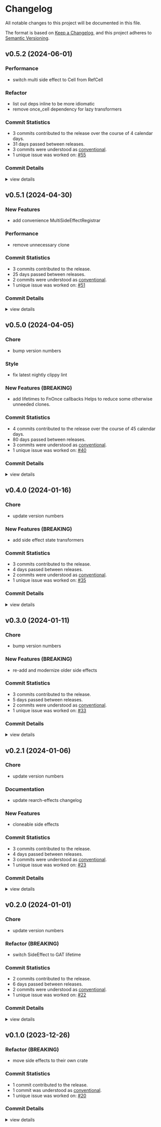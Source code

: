 # Changelog

All notable changes to this project will be documented in this file.

The format is based on [Keep a Changelog](https://keepachangelog.com/en/1.0.0/),
and this project adheres to [Semantic Versioning](https://semver.org/spec/v2.0.0.html).

## v0.5.2 (2024-06-01)

### Performance

 - <csr-id-2e072440d6b7ac7baaf2731576e5427387daa6ae/> switch multi side effect to Cell from RefCell

### Refactor

 - <csr-id-52f65a8b0cdb04e79a372a252cb48d21258ec670/> list out deps inline to be more idiomatic
 - <csr-id-0c264cfbbd49b155880aef45465eb54125511d1a/> remove once_cell dependency for lazy transformers

### Commit Statistics

<csr-read-only-do-not-edit/>

 - 3 commits contributed to the release over the course of 4 calendar days.
 - 31 days passed between releases.
 - 3 commits were understood as [conventional](https://www.conventionalcommits.org).
 - 1 unique issue was worked on: [#55](https://github.com/GregoryConrad/rearch-rs/issues/55)

### Commit Details

<csr-read-only-do-not-edit/>

<details><summary>view details</summary>

 * **[#55](https://github.com/GregoryConrad/rearch-rs/issues/55)**
    - List out deps inline to be more idiomatic ([`52f65a8`](https://github.com/GregoryConrad/rearch-rs/commit/52f65a8b0cdb04e79a372a252cb48d21258ec670))
 * **Uncategorized**
    - Remove once_cell dependency for lazy transformers ([`0c264cf`](https://github.com/GregoryConrad/rearch-rs/commit/0c264cfbbd49b155880aef45465eb54125511d1a))
    - Switch multi side effect to Cell from RefCell ([`2e07244`](https://github.com/GregoryConrad/rearch-rs/commit/2e072440d6b7ac7baaf2731576e5427387daa6ae))
</details>

## v0.5.1 (2024-04-30)

### New Features

 - <csr-id-657889b54dc35152f1674eaead3c88c9ca5f9f42/> add convenience MultiSideEffectRegistrar

### Performance

 - <csr-id-81184d5645146bb19d8653477bb6256969f8261d/> remove unnecessary clone

### Commit Statistics

<csr-read-only-do-not-edit/>

 - 3 commits contributed to the release.
 - 25 days passed between releases.
 - 2 commits were understood as [conventional](https://www.conventionalcommits.org).
 - 1 unique issue was worked on: [#51](https://github.com/GregoryConrad/rearch-rs/issues/51)

### Commit Details

<csr-read-only-do-not-edit/>

<details><summary>view details</summary>

 * **[#51](https://github.com/GregoryConrad/rearch-rs/issues/51)**
    - Add convenience MultiSideEffectRegistrar ([`657889b`](https://github.com/GregoryConrad/rearch-rs/commit/657889b54dc35152f1674eaead3c88c9ca5f9f42))
 * **Uncategorized**
    - Release rearch-effects v0.5.1 ([`153738f`](https://github.com/GregoryConrad/rearch-rs/commit/153738fd5554ba68b74f5b418487e3c2bc44fa05))
    - Remove unnecessary clone ([`81184d5`](https://github.com/GregoryConrad/rearch-rs/commit/81184d5645146bb19d8653477bb6256969f8261d))
</details>

## v0.5.0 (2024-04-05)

<csr-id-f9ab7a02192bf7555b26623081a85769d973a7ac/>
<csr-id-78eebcdd521a837d03427f52507691944155779c/>

### Chore

 - <csr-id-f9ab7a02192bf7555b26623081a85769d973a7ac/> bump version numbers

### Style

 - <csr-id-78eebcdd521a837d03427f52507691944155779c/> fix latest nightly clippy lint

### New Features (BREAKING)

 - <csr-id-0cca3369ce72c9ebbe5f5385dbe2e3e665fa2fd8/> add lifetimes to FnOnce callbacks
   Helps to reduce some otherwise unneeded clones.

### Commit Statistics

<csr-read-only-do-not-edit/>

 - 4 commits contributed to the release over the course of 45 calendar days.
 - 80 days passed between releases.
 - 3 commits were understood as [conventional](https://www.conventionalcommits.org).
 - 1 unique issue was worked on: [#40](https://github.com/GregoryConrad/rearch-rs/issues/40)

### Commit Details

<csr-read-only-do-not-edit/>

<details><summary>view details</summary>

 * **[#40](https://github.com/GregoryConrad/rearch-rs/issues/40)**
    - Add lifetimes to FnOnce callbacks ([`0cca336`](https://github.com/GregoryConrad/rearch-rs/commit/0cca3369ce72c9ebbe5f5385dbe2e3e665fa2fd8))
 * **Uncategorized**
    - Release rearch v0.10.0, rearch-effects v0.5.0, rearch-tokio v0.10.0 ([`850e353`](https://github.com/GregoryConrad/rearch-rs/commit/850e353051de1d5970b34e8c7d75114f5f24db34))
    - Bump version numbers ([`f9ab7a0`](https://github.com/GregoryConrad/rearch-rs/commit/f9ab7a02192bf7555b26623081a85769d973a7ac))
    - Fix latest nightly clippy lint ([`78eebcd`](https://github.com/GregoryConrad/rearch-rs/commit/78eebcdd521a837d03427f52507691944155779c))
</details>

## v0.4.0 (2024-01-16)

<csr-id-88585638e2790125a3c47941b1b6dedf77209603/>

### Chore

 - <csr-id-88585638e2790125a3c47941b1b6dedf77209603/> update version numbers

### New Features (BREAKING)

 - <csr-id-0f8e8643df4a521e142c64f8eab1dad0b36d06d7/> add side effect state transformers

### Commit Statistics

<csr-read-only-do-not-edit/>

 - 3 commits contributed to the release.
 - 4 days passed between releases.
 - 2 commits were understood as [conventional](https://www.conventionalcommits.org).
 - 1 unique issue was worked on: [#35](https://github.com/GregoryConrad/rearch-rs/issues/35)

### Commit Details

<csr-read-only-do-not-edit/>

<details><summary>view details</summary>

 * **[#35](https://github.com/GregoryConrad/rearch-rs/issues/35)**
    - Add side effect state transformers ([`0f8e864`](https://github.com/GregoryConrad/rearch-rs/commit/0f8e8643df4a521e142c64f8eab1dad0b36d06d7))
 * **Uncategorized**
    - Release rearch v0.9.2, rearch-effects v0.4.0, rearch-tokio v0.9.0 ([`6fa2389`](https://github.com/GregoryConrad/rearch-rs/commit/6fa238941f6503c0a342e4ccc9ede7779b2c7d19))
    - Update version numbers ([`8858563`](https://github.com/GregoryConrad/rearch-rs/commit/88585638e2790125a3c47941b1b6dedf77209603))
</details>

## v0.3.0 (2024-01-11)

<csr-id-151ff0b918e0b43bb9c78c42d380aee29717409c/>

### Chore

 - <csr-id-151ff0b918e0b43bb9c78c42d380aee29717409c/> bump version numbers

### New Features (BREAKING)

 - <csr-id-8603fc98fad5d41684c3819b508dd67e844ffb63/> re-add and modernize older side effects

### Commit Statistics

<csr-read-only-do-not-edit/>

 - 3 commits contributed to the release.
 - 5 days passed between releases.
 - 2 commits were understood as [conventional](https://www.conventionalcommits.org).
 - 1 unique issue was worked on: [#33](https://github.com/GregoryConrad/rearch-rs/issues/33)

### Commit Details

<csr-read-only-do-not-edit/>

<details><summary>view details</summary>

 * **[#33](https://github.com/GregoryConrad/rearch-rs/issues/33)**
    - Re-add and modernize older side effects ([`8603fc9`](https://github.com/GregoryConrad/rearch-rs/commit/8603fc98fad5d41684c3819b508dd67e844ffb63))
 * **Uncategorized**
    - Release rearch v0.9.1, rearch-effects v0.3.0, rearch-tokio v0.8.0 ([`86c6afe`](https://github.com/GregoryConrad/rearch-rs/commit/86c6afe4f2958b611723e143a1928411b92a16f2))
    - Bump version numbers ([`151ff0b`](https://github.com/GregoryConrad/rearch-rs/commit/151ff0b918e0b43bb9c78c42d380aee29717409c))
</details>

## v0.2.1 (2024-01-06)

<csr-id-5ff6a4dcf9d0de3a5143f0c0ea584975558da99d/>

### Chore

 - <csr-id-5ff6a4dcf9d0de3a5143f0c0ea584975558da99d/> update version numbers

### Documentation

 - <csr-id-7783d3515ebf36bd007b5e77e41b6bf78ae10327/> update rearch-effects changelog

### New Features

 - <csr-id-c6f9a315e2bda23e5702508e4f6e1c1502de80e6/> cloneable side effects

### Commit Statistics

<csr-read-only-do-not-edit/>

 - 3 commits contributed to the release.
 - 4 days passed between releases.
 - 3 commits were understood as [conventional](https://www.conventionalcommits.org).
 - 1 unique issue was worked on: [#23](https://github.com/GregoryConrad/rearch-rs/issues/23)

### Commit Details

<csr-read-only-do-not-edit/>

<details><summary>view details</summary>

 * **[#23](https://github.com/GregoryConrad/rearch-rs/issues/23)**
    - Cloneable side effects ([`c6f9a31`](https://github.com/GregoryConrad/rearch-rs/commit/c6f9a315e2bda23e5702508e4f6e1c1502de80e6))
 * **Uncategorized**
    - Update rearch-effects changelog ([`7783d35`](https://github.com/GregoryConrad/rearch-rs/commit/7783d3515ebf36bd007b5e77e41b6bf78ae10327))
    - Update version numbers ([`5ff6a4d`](https://github.com/GregoryConrad/rearch-rs/commit/5ff6a4dcf9d0de3a5143f0c0ea584975558da99d))
</details>

## v0.2.0 (2024-01-01)

<csr-id-b81740f1787dd55c792b62dbf61295bcfbda6eba/>
<csr-id-ffda1036991653439cb71eb34bdae3cba710b065/>

### Chore

 - <csr-id-b81740f1787dd55c792b62dbf61295bcfbda6eba/> update version numbers

### Refactor (BREAKING)

 - <csr-id-ffda1036991653439cb71eb34bdae3cba710b065/> switch SideEffect to GAT lifetime

### Commit Statistics

<csr-read-only-do-not-edit/>

 - 2 commits contributed to the release.
 - 6 days passed between releases.
 - 2 commits were understood as [conventional](https://www.conventionalcommits.org).
 - 1 unique issue was worked on: [#22](https://github.com/GregoryConrad/rearch-rs/issues/22)

### Commit Details

<csr-read-only-do-not-edit/>

<details><summary>view details</summary>

 * **[#22](https://github.com/GregoryConrad/rearch-rs/issues/22)**
    - Switch SideEffect to GAT lifetime ([`ffda103`](https://github.com/GregoryConrad/rearch-rs/commit/ffda1036991653439cb71eb34bdae3cba710b065))
 * **Uncategorized**
    - Update version numbers ([`b81740f`](https://github.com/GregoryConrad/rearch-rs/commit/b81740f1787dd55c792b62dbf61295bcfbda6eba))
</details>

## v0.1.0 (2023-12-26)

<csr-id-d00c317c58da5bd9427333bb9527575d5049d62f/>

### Refactor (BREAKING)

 - <csr-id-d00c317c58da5bd9427333bb9527575d5049d62f/> move side effects to their own crate

### Commit Statistics

<csr-read-only-do-not-edit/>

 - 1 commit contributed to the release.
 - 1 commit was understood as [conventional](https://www.conventionalcommits.org).
 - 1 unique issue was worked on: [#20](https://github.com/GregoryConrad/rearch-rs/issues/20)

### Commit Details

<csr-read-only-do-not-edit/>

<details><summary>view details</summary>

 * **[#20](https://github.com/GregoryConrad/rearch-rs/issues/20)**
    - Move side effects to their own crate ([`d00c317`](https://github.com/GregoryConrad/rearch-rs/commit/d00c317c58da5bd9427333bb9527575d5049d62f))
</details>


